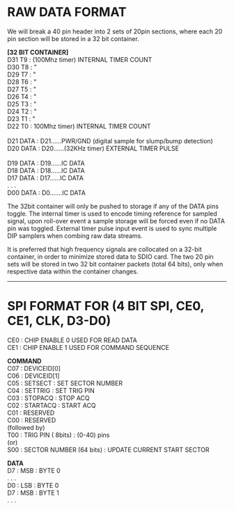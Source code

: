 # RAW DATA FORMAT<br>
We will break a 40 pin header into 2 sets of 20pin sections, where each 20 pin section will be stored in a 32 bit container.

**[32 BIT CONTAINER]**<br>
D31  T9 : (100Mhz timer)  INTERNAL TIMER COUNT<br>
D30  T8 : " <br>
D29  T7 : " <br>
D28  T6 : " <br>
D27  T5 : " <br>
D26  T4 : " <br>
D25  T3 : " <br>
D24  T2 : " <br>
D23  T1 : " <br>
D22  T0 : 100Mhz timer)  INTERNAL TIMER COUNT<br>
<br>
D21  DATA : D21......PWR/GND (digital sample for slump/bump detection)<br>
D20  DATA : D20......(32KHz timer)   EXTERNAL TIMER PULSE<br>
<br>
D19  DATA : D19......IC DATA<br>
D18  DATA : D18......IC DATA<br>
D17  DATA : D17......IC DATA<br>
. . .<br>
D00  DATA : D0.......IC DATA<br>


The 32bit container will only be pushed to storage if any of the DATA pins toggle. The internal timer is used to encode timing reference for sampled signal, upon roll-over event a sample storage will be forced even if no DATA pin was toggled. External timer pulse input event is used to sync multiple DIP samplers when combing raw data streams.<br>

It is preferred that high frequency signals are collocated on a 32-bit container, in order to minimize stored data to SDIO card. The two 20 pin sets will be stored in two 32 bit container packets (total 64 bits), only when respective data within the container changes.<br>

-----------------------------------------------------------------------------------

# SPI FORMAT FOR (4 BIT SPI, CE0, CE1, CLK, D3-D0)<br>
CE0  : CHIP ENABLE 0 USED FOR READ DATA<br>
CE1  : CHIP ENABLE 1 USED FOR COMMAND SEQUENCE<br>

**COMMAND**<br>
C07  : DEVICEID[0]<br>
C06  : DEVICEID[1]<br>
C05  : SETSECT  : SET SECTOR NUMBER<br>
C04  : SETTRIG  : SET TRIG PIN<br>
C03  : STOPACQ  : STOP ACQ<br>
C02  : STARTACQ : START ACQ<br>
C01  : RESERVED<br>
C00  : RESERVED<br>
(followed by)<br>
T00  : TRIG PIN ( 8bits) : (0-40) pins<br>
(or)<br>
S00  : SECTOR NUMBER (64 bits) : UPDATE CURRENT START SECTOR<br>


**DATA**<br>
D7   : MSB  : BYTE 0<br>
. . .<br>
D0   : LSB  : BYTE 0<br>
D7   : MSB  : BYTE 1<br>
. . .<br>



